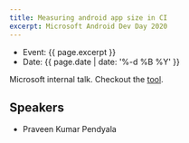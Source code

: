 ```yaml
---
title: Measuring android app size in CI
excerpt: Microsoft Android Dev Day 2020
---
```

- Event: {{ page.excerpt }}
- Date:  {{ page.date | date: '%-d %B %Y' }}

Microsoft internal talk. Checkout the [tool](https://github.com/microsoft/android-app-size-diff).

Speakers
----
- Praveen Kumar Pendyala

